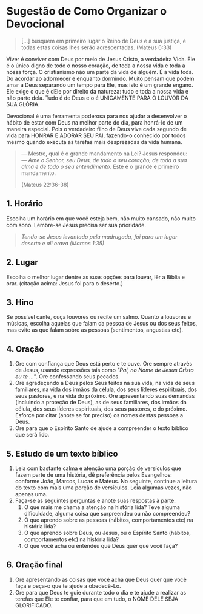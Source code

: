 # Sugestão de Como Organizar o Devocional

> [...] busquem em primeiro lugar o Reino de Deus e a sua justiça, e todas estas coisas lhes serão acrescentadas. (Mateus 6:33)

Viver é conviver com Deus por meio de Jesus Cristo, a verdadeira Vida. Ele é o único digno de todo o nosso coração, de toda a nossa vida e toda a nossa força. O cristianismo não um parte da vida de alguém. É a vida toda. Do acordar ao adormecer e enquanto dormindo. Muito pensam que podem amar a Deus separando um tempo para Ele, mas isto é um grande engano. Ele exige o que é dEle por direito da natureza: tudo e toda a nossa vida e não parte dela. Tudo é de Deus e o é UNICAMENTE PARA O LOUVOR DA SUA GLÓRIA.

Devocional é uma ferramenta poderosa para nos ajudar a desenvolver o hábito de estar com Deus na melhor parte do dia, para honrá-lo de um maneira especial. Pois o verdadeiro filho de Deus vive cada segundo de vida para HONRAR E ADORAR SEU PAI, fazendo-o conhecido por todos mesmo quando executa as tarefas mais desprezadas da vida humana.

> — Mestre, qual é o grande mandamento na Lei?
> Jesus respondeu: <br /> 
> — _Ame o Senhor, seu Deus, de todo o seu coração, de toda a sua alma e de todo o seu entendimento._ Este é o grande e primeiro mandamento.
> 
> (Mateus 22:36-38)

## 1. Horário
Escolha um horário em que você esteja bem, não muito cansado, não muito com sono. Lembre-se Jesus precisa ser sua prioridade.

> *Tendo-se Jesus levantado pela madrugada, foi para um lugar deserto e ali orava (Marcos 1:35)*

## 2. Lugar

Escolha o melhor lugar dentre as suas opções para louvar, lêr a Bíblia e orar. (citação acima: Jesus foi para o deserto.)

## 3. Hino

Se possível cante, ouça louvores ou recite um salmo. Quanto a louvores e músicas, escolha aquelas que falam da pessoa de Jesus ou dos seus feitos, mas evite as que falam sobre as pessoas (sentimentos, angustias etc).

## 4. Oração

1. Ore com confiança que Deus está perto e te ouve. Ore sempre através de Jesus, usando expressões tais como *"Pai, no Nome de Jesus Cristo eu te ..."*. Ore confessando seus pecados. 
2. Ore agradeçendo a Deus pelos Seus feitos na sua vida, na vida de seus familiares, na vida dos irmãos da célula, dos seus líderes espirituais, dos seus pastores, e na vida do próximo. Ore apresentando suas demandas (incluindo a proteção de Deus), as de seus familiares, dos irmãos da célula, dos seus líderes espirituais, dos seus pastores, e do próximo. Esforçe por citar (anote se for preciso) os nomes destas pessoas a Deus.
3. Ore para que o Espírito Santo de ajude a compreender o texto bíblico que será lido.

## 5. Estudo de um texto bíblico

1. Leia com bastante calma e atenção uma porção de versículos que fazem parte de uma história, dê preferência pelos Evangelhos: conforme João, Marcos, Lucas e Mateus. No seguinte, continue a leitura do texto com mais uma porção de versículos. Leia algumas vezes, não apenas uma.
2. Faça-se as seguintes perguntas e anote suas respostas à parte:
   1. O que mais me chama a atenção na história lida? Teve alguma dificuldade, alguma coisa que surpreendeu ou não compreendeu?
   2. O que aprendo sobre as pessoas (hábitos, comportamentos etc) na história lida?
   3. O que aprendo sobre Deus, ou Jesus, ou o Espírito Santo (hábitos, comportamentos etc) na história lida?
   4. O que você acha ou entendeu que Deus quer que você faça?

## 6. Oração final

1. Ore apresentando as coisas que você acha que Deus quer que você faça e peça-o que te ajude a obedecê-Lo.
2. Ore para que Deus te guie durante todo o dia e te ajude a realizar as terefas que Ele te confiar, para que em tudo, o NOME DELE SEJA GLORIFICADO.

